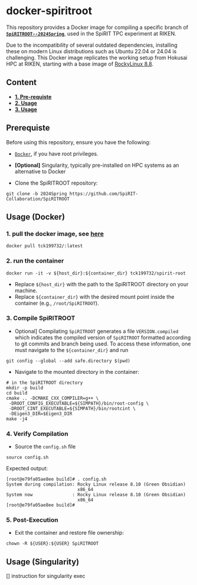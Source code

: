 # docker-spiritroot

This repository provides a Docker image for compiling a specific branch of [**`SpiRITROOT--2024Spring`**](https://github.com/SpiRIT-Collaboration/SpiRITROOT/tree/2024Spring), used in the SpiRIT TPC experiment at RIKEN.

Due to the incompatibility of several outdated dependencies, installing these on modern Linux distributions such as Ubuntu 22.04 or 24.04 is challenging. This Docker image replicates the working setup from Hokusai HPC at RIKEN, starting with a base image of [RockyLinux 8.8](https://hub.docker.com/layers/library/rockylinux/8.8/images/sha256-20cfffabbe5fe1ff6643741bde0afdea23a2e525639b2fbf97c5820ecad11871).

## Content
* [**1. Pre-requiste**](#prerequiste)
* [**2. Usage**](#usage-docker)
* [**3. Usage**](#usage-singularity)


## Prerequiste
Before using this repository, ensure you have the following:
- [`Docker`](https://docs.docker.com/get-started/get-docker/), if you have root privileges.
- **[Optional]** Singularity, typically pre-installed on HPC systems as an alternative to Docker

- Clone the SpiRITROOT repository:
```
git clone -b 2024Spring https://github.com/SpiRIT-Collaboration/SpiRITROOT
```

## Usage (Docker)
### 1. pull the docker image, see [here](https://hub.docker.com/r/tck199732/spiritroot)
```{bash}
docker pull tck199732/:latest
```
### 2. run the container 
```
docker run -it -v ${host_dir}:${container_dir} tck199732/spirit-root
```
- Replace `${host_dir}` with the path to the SpiRITROOT directory on your machine.
- Replace `${container_dir}` with the desired mount point inside the container (e.g., `/root/SpiRITROOT`).

### 3. Compile SpiRITROOT
- Optional] Compilating `SpiRITROOT` generates a file `VERSION.compiled` which indicates the compiled version of `SpiRITROOT` formatted according to git commits and branch being used. To access these information, one must navigate to the `${container_dir}` and run 
```
git config --global --add safe.directory $(pwd)
```

- Navigate to the mounted directory in the container:
```{bash}
# in the SpiRITROOT directory 
mkdir -p build
cd build
cmake .. -DCMAKE_CXX_COMPILER=g++ \
 -DROOT_CONFIG_EXECUTABLE=${SIMPATH}/bin/root-config \
 -DROOT_CINT_EXECUTABLE=${SIMPATH}/bin/rootcint \
 -DEigen3_DIR=$Eigen3_DIR
make -j4
```
### 4. Verify Compilation
- Source the `config.sh` file 
```
source config.sh
```
Expected output:
```{bash}
[root@e79fa05ae8ee build]# . config.sh 
System during compilation: Rocky Linux release 8.10 (Green Obsidian)
                           x86_64
System now               : Rocky Linux release 8.10 (Green Obsidian)
                           x86_64
[root@e79fa05ae8ee build]# 
```

### 5. Post-Execution
- Exit the container and restore file ownership:
```
chown -R ${USER}:${USER} SpiRITROOT
```

## Usage (Singularity)
[] instruction for singularity exec